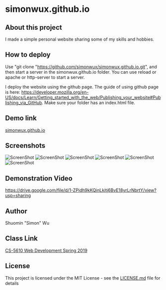 # simonwux.github.io

## About this project

I made a simple personal website sharing some of my skills and hobbies. 

## How to deploy

Use "git clone "https://github.com/simonwux/simonwux.github.io.git", and then start a server in the simonwux.github.io folder. You can use reload or apache or http-server to start a server.

I deploy the website using the github page. The guide of using github page is here: https://developer.mozilla.org/en-US/docs/Learn/Getting_started_with_the_web/Publishing_your_website#Publishing_via_GitHub. Make sure your folder has an index.html file.

## Demo link

<a href="https://simonwux.github.io">simonwux.github.io</a>

## Screenshots
![ScreenShot](https://github.com/simonwux/simonwux.github.io/blob/master/screenshot/1.PNG)
![ScreenShot](https://github.com/simonwux/simonwux.github.io/blob/master/screenshot/2.PNG)
![ScreenShot](https://github.com/simonwux/simonwux.github.io/blob/master/screenshot/3.PNG)
![ScreenShot](https://github.com/simonwux/simonwux.github.io/blob/master/screenshot/4.PNG)
![ScreenShot](https://github.com/simonwux/simonwux.github.io/blob/master/screenshot/5.PNG)
![ScreenShot](https://github.com/simonwux/simonwux.github.io/blob/master/screenshot/6.PNG)

## Demonstration Video

https://drive.google.com/file/d/1-ZPidh9kKQinLkitj6BvE18yrLrNbrtY/view?usp=sharing

## Author
Shuomin "Simon" Wu

## Class Link
[CS-5610 Web Development Spring 2019](http://johnguerra.co/classes/webDevelopment_spring_2019/)

## License

This project is licensed under the MIT License - see the [LICENSE.md](LICENSE.md) file for details
